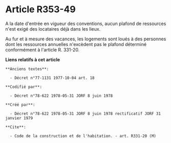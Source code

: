 # Article R353-49

A la date d'entrée en vigueur des conventions, aucun plafond de ressources n'est exigé des locataires déjà dans les lieux.

Au fur et à mesure des vacances, les logements sont loués à des personnes dont les ressources annuelles n'excèdent pas le
plafond déterminé conformément à l'article R. 331-20.

**Liens relatifs à cet article**

	**Anciens textes**:

	  - Décret n°77-1131 1977-10-04 art. 18

	**Codifié par**:

	  - Décret n°78-622 1978-05-31 JORF 8 juin 1978

	**Créé par**:

	  - Décret n°78-622 1978-05-31 JORF 8 juin 1978 rectificatif JORF 31 janvier 1979

	**Cite**:

	  - Code de la construction et de l'habitation. - art. R331-20 (M)
